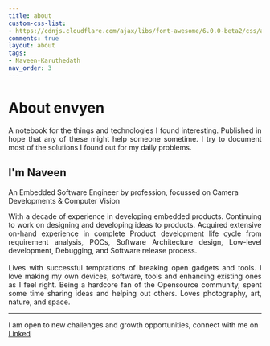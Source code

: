 ```yaml
---
title: about
custom-css-list:
- https://cdnjs.cloudflare.com/ajax/libs/font-awesome/6.0.0-beta2/css/all.min.css
comments: true
layout: about
tags:
- Naveen-Karuthedath
nav_order: 3
---
```


# About envyen

<p style='text-align: justify;'>
A notebook for the things and technologies I found interesting. 
Published in hope that any of these might help someone sometime. 
I try to document most of the solutions I found out for my daily problems.   
</p>

<H2>I'm Naveen </H2>

An Embedded Software Engineer by profession, focussed on Camera Developments & Computer Vision

<p style='text-align: justify;'>
With a decade of experience in developing embedded products. 
Continuing to work on designing and developing ideas to products. Acquired extensive on-hand experience in complete Product development life cycle from requirement analysis, POCs, Software Architecture design, Low-level development, Debugging, and Software release process.
<br/><br/>
Lives with successful temptations of breaking open gadgets and tools. I love making my own devices, software, tools and enhancing existing ones as I feel right. Being a hardcore fan of the Opensource community, spent some time sharing ideas and helping out others. Loves photography, art, nature, and space.
</p>
<hr/>
I am open to new challenges and growth opportunities, connect with me on  <a href="https://www.linkedin.com/in/naveenkaruthedath/">Linked<i class='fa-brands fa-linkedin'></i></a>
